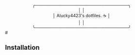<div style="text-align: center;">
╭───────────────────────────────╮<br/>
│                               │<br/>
│   Alucky4423's dotfiles. ☕   │<br/>
│                               │<br/>
╰───────────────────────────────╯<br/>
</div>
#

## Installation

